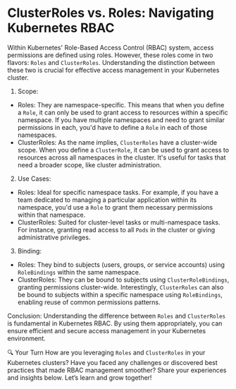# ClusterRoles vs. Roles: Navigating Kubernetes RBAC

Within Kubernetes' Role-Based Access Control (RBAC) system, access permissions are defined using roles. However, these roles come in two flavors: `Roles` and `ClusterRoles`. Understanding the distinction between these two is crucial for effective access management in your Kubernetes cluster.

1. Scope:
- Roles: They are namespace-specific. This means that when you define a `Role`, it can only be used to grant access to resources within a specific namespace. If you have multiple namespaces and need to grant similar permissions in each, you'd have to define a `Role` in each of those namespaces.
- ClusterRoles: As the name implies, `ClusterRoles` have a cluster-wide scope. When you define a `ClusterRole`, it can be used to grant access to resources across all namespaces in the cluster. It's useful for tasks that need a broader scope, like cluster administration.

2. Use Cases:
- Roles: Ideal for specific namespace tasks. For example, if you have a team dedicated to managing a particular application within its namespace, you'd use a `Role` to grant them necessary permissions within that namespace.
- ClusterRoles: Suited for cluster-level tasks or multi-namespace tasks. For instance, granting read access to all `Pods` in the cluster or giving administrative privileges.

3. Binding:
- Roles: They bind to subjects (users, groups, or service accounts) using `RoleBindings` within the same namespace.
- ClusterRoles: They can be bound to subjects using `ClusterRoleBindings`, granting permissions cluster-wide. Interestingly, `ClusterRoles` can also be bound to subjects within a specific namespace using `RoleBindings`, enabling reuse of common permissions patterns.

Conclusion:
Understanding the difference between `Roles` and `ClusterRoles` is fundamental in Kubernetes RBAC. By using them appropriately, you can ensure efficient and secure access management in your Kubernetes environment.

🔍 Your Turn How are you leveraging `Roles` and `ClusterRoles` in your Kubernetes clusters? Have you faced any challenges or discovered best practices that made RBAC management smoother? Share your experiences and insights below. Let’s learn and grow together!